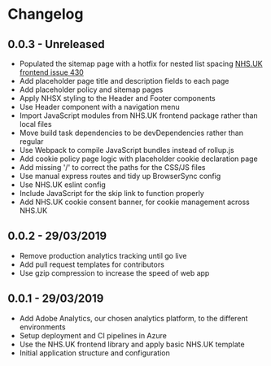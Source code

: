 # Changelog

## 0.0.3 - Unreleased

- Populated the sitemap page with a hotfix for nested list spacing [NHS.UK frontend issue 430](https://github.com/nhsuk/nhsuk-frontend/issues/430)
- Add placeholder page title and description fields to each page
- Add placeholder policy and sitemap pages
- Apply NHSX styling to the Header and Footer components
- Use Header component with a navigation menu
- Import JavaScript modules from NHS.UK frontend package rather than local files
- Move build task dependencies to be devDependencies rather than regular
- Use Webpack to compile JavaScript bundles instead of rollup.js
- Add cookie policy page logic with placeholder cookie declaration page
- Add missing '/' to correct the paths for the CSS/JS files
- Use manual express routes and tidy up BrowserSync config
- Use NHS.UK eslint config
- Include JavaScript for the skip link to function properly
- Add NHS.UK cookie consent banner, for cookie management across NHS.UK

## 0.0.2 - 29/03/2019

- Remove production analytics tracking until go live
- Add pull request templates for contributors
- Use gzip compression to increase the speed of web app

## 0.0.1 - 29/03/2019

- Add Adobe Analytics, our chosen analytics platform, to the different environments
- Setup deployment and CI pipelines in Azure
- Use the NHS.UK frontend library and apply basic NHS.UK template
- Initial application structure and configuration
